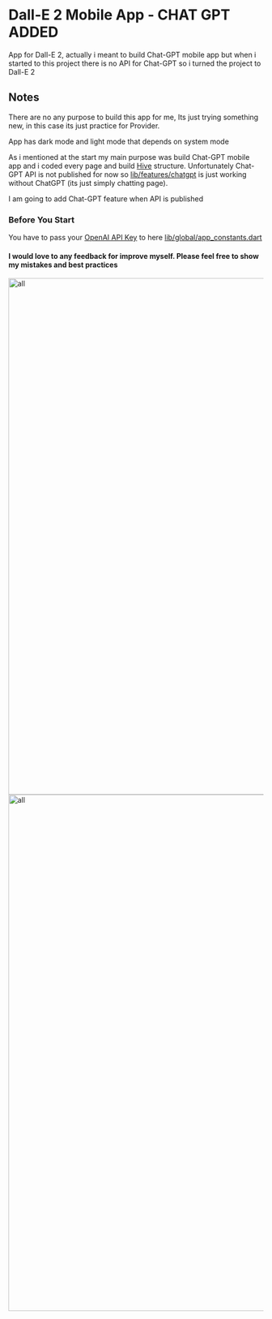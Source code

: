 # Dall-E 2 Mobile App - CHAT GPT ADDED

App for Dall-E 2, actually i meant to build Chat-GPT mobile app but when i started to this project there is no API for Chat-GPT so i turned the project to Dall-E 2

## Notes

There are no any purpose to build this app for me, Its just trying something new, in this case its just practice for Provider.

App has dark mode and light mode that depends on system mode

As i mentioned at the start my main purpose was build Chat-GPT mobile app and i coded every page and build [Hive](https://pub.dev/packages/hive) structure. Unfortunately Chat-GPT API is not published for now so [lib/features/chatgpt](https://github.com/bmercan/dall-e-mobile/tree/main/lib/features/chatgpt) is just working without ChatGPT (its just simply chatting page). 

I am going to add Chat-GPT feature when API is published


### Before You Start
You have to pass your [OpenAI API Key](https://platform.openai.com/account/api-keys) to here [lib/global/app_constants.dart](https://github.com/bmercan/dall-e-mobile/blob/main/lib/global/app_constants.dart)

#### I would love to any feedback for improve myself. Please feel free to show my mistakes and best practices 
<img width="1018" alt="all" src="https://user-images.githubusercontent.com/78664137/220793976-90c78771-db73-49f5-97f1-4ccb7baa4933.png">

<img width="1018" alt="all" src="https://raw.githubusercontent.com/bmercan/mobile-gpt/main/chatgpt.png?token=GHSAT0AAAAAABY65U5GG3F62THM6PK3G6X2ZAXA7ZA">
